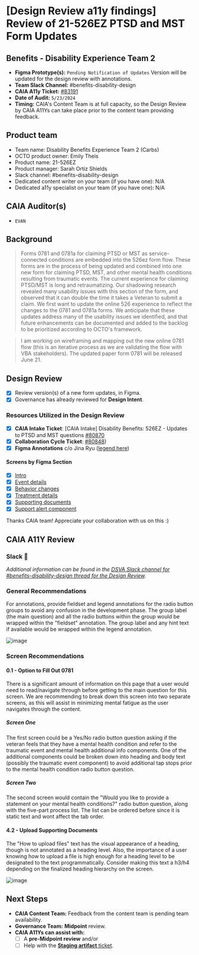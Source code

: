 # [Design Review a11y findings] Review of 21-526EZ PTSD and MST Form Updates

## Benefits - Disability Experience Team 2
- **Figma Prototype(s):** `Pending Notification of Updates` Version will be updated for the design review with annotations.
- **Team Slack Channel:** #benefits-disability-design
- **CAIA A11y Ticket:** [#83191](https://github.com/department-of-veterans-affairs/va.gov-team/issues/83191)
- **Date of Audit:** `5/23/2024`
- **Timing:** CAIA's Content Team is at full capacity, so the Design Review by CAIA A11Ys can take place prior to the content team providing feedback.


## Product team
- Team name: Disability Benefits Experience Team 2 (Carbs)
- OCTO product owner: Emily Theis
- Product name: 21-526EZ
- Product manager: Sarah Ortiz Shields
- Slack channel: #benefits-disability-design
- Dedicated content writer on your team (if you have one): N/A
- Dedicated a11y specialist on your team (if you have one): N/A

## CAIA Auditor(s)
- `EVAN`

## Background

> Forms 0781 and 0781a for claiming PTSD or MST as service-connected conditions are embedded into the 526ez form flow. These forms are in the process of being updated and combined into one new form for claiming PTSD, MST, and other mental health conditions resulting from traumatic events. The current experience for claiming PTSD/MST is long and retraumatizing. Our shadowing research revealed many usability issues with this section of the form, and observed that it can double the time it takes a Veteran to submit a claim. We first want to update the online 526 experience to reflect the changes to the 0781 and 0781a forms. We anticipate that these updates address many of the usability issues we identified, and that future enhancements can be documented and added to the backlog to be prioritized according to OCTO's framework.

> I am working on wireframing and mapping out the new online 0781 flow (this is an iterative process as we are validating the flow with VBA stakeholders). The updated paper form 0781 will be released June 21.


## Design Review 
 
- [x] Review version(s) of a new form updates, in Figma.
- [x] Governance has already reviewed for **Design Intent**.

### Resources Utilized in the Design Review
- [x] **CAIA Intake Ticket**: [CAIA Intake] Disability Benefits: 526EZ - Updates to PTSD and MST questions
[#80870](https://github.com/department-of-veterans-affairs/va.gov-team/issues/80870)
- [x] **Collaboration Cycle Ticket**: [#80848](https://github.com/department-of-veterans-affairs/va.gov-team/issues/80848)) 
- [x] **Figma Annotations** c/o Jina Ryu ([legend here](https://www.figma.com/design/r3Aj9FtLFS989mlVeBsgJg/0781-Redesign?node-id=2226%3A6943&t=5dMnUmMbYamJA3Qf-1))

#### Screens by Figma Section

- [x] [Intro](https://www.figma.com/design/r3Aj9FtLFS989mlVeBsgJg/0781-Redesign?node-id=2595%3A20780&t=5dMnUmMbYamJA3Qf-1)
- [x] [Event details](https://www.figma.com/design/r3Aj9FtLFS989mlVeBsgJg/0781-Redesign?node-id=2595%3A20780&t=5dMnUmMbYamJA3Qf-1)
- [x] [Behavior changes](https://www.figma.com/design/r3Aj9FtLFS989mlVeBsgJg/0781-Redesign?node-id=2846%3A25271&t=5dMnUmMbYamJA3Qf-1)
- [x] [Treatment details](https://www.figma.com/design/r3Aj9FtLFS989mlVeBsgJg/0781-Redesign?node-id=2846%3A37663&t=5dMnUmMbYamJA3Qf-1)
- [x] [Supporting documents](https://www.figma.com/design/r3Aj9FtLFS989mlVeBsgJg/0781-Redesign?node-id=2595%3A73397&t=5dMnUmMbYamJA3Qf-1)
- [x] [Support alert component](https://www.figma.com/design/r3Aj9FtLFS989mlVeBsgJg/0781-Redesign?node-id=2226%3A6445&t=5dMnUmMbYamJA3Qf-1)

Thanks CAIA team! Appreciate your collaboration with us on this :) 

## CAIA A11Y Review

### Slack 🧵
_Additional information can be found in the [DSVA Slack channel for #benefits-disability-design thread for the Design Review](https://dsva.slack.com/archives/C053UDWMH7U/p1717013306857709)._

### General Recommendations
For annotations, provide fieldset and legend annotations for the radio button groups to avoid any confusion in the development phase. The group label (the main question) and all the radio buttons within the group would be wrapped within the "fieldset" annotation. The group label and any hint text if available would be wrapped within the legend annotation.

![image](https://github.com/department-of-veterans-affairs/va.gov-team/assets/129999082/685f18a3-06aa-403a-ada4-7830a0b27a3a)


### Screen Recommendations

#### 0.1 - Option to Fill Out 0781
There is a significant amount of information on this page that a user would need to read/navigate through before getting to the main question for this screen. We are recommending to break down this screen into two separate screens, as this will assist in minimizing mental fatigue as the user navigates through the content. 

##### Screen One
The first screen could be a Yes/No radio button question asking if the veteran feels that they have a mental health condition and refer to the traumatic event and mental health additional info components. One of the additional components could be broken down into heading and body text (possibly the traumatic event component) to avoid additional tap stops prior to the mental health condition radio button question. 

##### Screen Two
The second screen would contain the "Would you like to provide a statement on your mental health conditions?" radio button question, along with the five-part process list. The list can be ordered before since it is static text and wont affect the tab order. 

#### 4.2 - Upload Supporting Documents
The "How to upload files" text has the visual appearance of a heading, though is not annotated as a heading level. Also, the importance of a user knowing how to upload a file is high enough for a heading level to be designated to the text programmatically. Consider making this text a h3/h4 depending on the finalized heading hierarchy on the screen.

![image](https://github.com/department-of-veterans-affairs/va.gov-team/assets/129999082/baf396da-3729-4abf-8f3c-9811321a6c5a)



## Next Steps
- **CAIA Content Team:** Feedback from the content team is pending team availability.
- **Governance Team:** **Midpoint** review.
- **CAIA A11Ys can assist with:**
    - [ ] A **pre-Midpoint review** and/or
    - [ ] Help with the [**Staging artifact** ticket](https://depo-platform-documentation.scrollhelp.site/collaboration-cycle/Staging-review.1810137181.html#Stagingreview-Artifacts).
